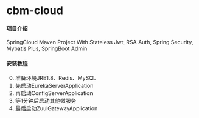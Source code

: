 # cbm-cloud

#### 项目介绍
SpringCloud Maven Project With Stateless Jwt, RSA Auth, Spring Security, Mybatis Plus, SpringBoot Admin

#### 安装教程
0. 准备环境JRE1.8、Redis、MySQL
1. 先启动EurekaServerApplication
2. 再启动ConfigServerApplication
3. 等1分钟后启动其他微服务
4. 最后启动ZuulGatewayApplication